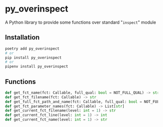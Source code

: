 # py_overinspect

A Python library to provide some functions over standard "`inspect`" module

## Installation

```bash
poetry add py_overinspect
# or
pip install py_overinspect
# or
pipenv install py_overinspect
```

## Functions

```python
def get_fct_name(fct: Callable, full_qual: bool = NOT_FULL_QUAL) -> str
def get_fct_filename(fct: Callable) -> str
def get_full_fct_path_and_name(fct: Callable, full_qual: bool = NOT_FULL_QUAL, sep=DEFAULT_PATH_AND_NAME_SEP) -> str
def get_fct_parameter_names(fct: Callable) -> List[str]
def get_current_fct_filename(level: int = 1) -> str
def get_current_fct_line(level: int = 1) -> int
def get_current_fct_name(level: int = 1) -> str
```

